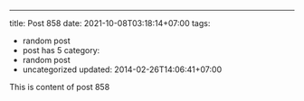 ---
title: Post 858
date: 2021-10-08T03:18:14+07:00
tags:
  - random post
  - post has 5
category:
  - random post
  - uncategorized
updated: 2014-02-26T14:06:41+07:00

This is content of post 858